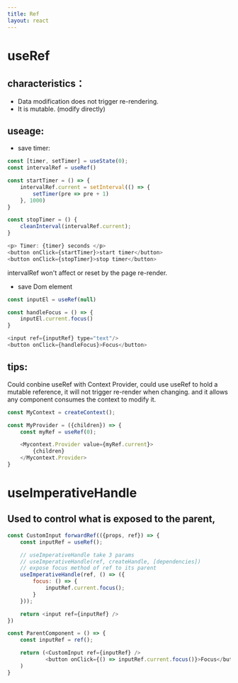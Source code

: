 ```yaml
---
title: Ref
layout: react
---
```


# useRef
## characteristics：
- Data modification does not trigger re-rendering.
- It is mutable. (modify directly)

## useage:

- save timer:

```js
const [timer, setTimer] = useState(0);
const intervalRef = useRef()

const startTimer = () => {
    intervalRef.current = setInterval(() => {
        setTimer(pre => pre + 1)
    }, 1000)
}

const stopTimer = () {
    cleanInterval(intervalRef.current);
}

<p> Timer: {timer} seconds </p>
<button onClick={startTimer}>start timer</button>
<button onClick={stopTimer}>stop timer</button>
```

intervalRef won't affect or reset by the page re-render.

- save Dom element

``` js
const inputEl = useRef(null)

const handleFocus = () => {
    inputEl.current.focus()
}

<input ref={inputRef} type="text"/>
<button onClick={handleFocus}>Focus</button>
```


## tips:

Could conbine useRef with Context Provider, could use useRef to hold a mutable reference, it will not trigger re-render when changing. and it allows any component consumes the context to modify it.

```js
const MyContext = createContext();

const MyProvider = ({children}) => {
    const myRef = useRef(0);

    <Mycontext.Provider value={myRef.current}>
        {children}
    </Mycontext.Provider>
}

```
# useImperativeHandle

## Used to control what is exposed to the parent, 

```js
const CustomInput forwardRef(({props, ref}) => {
    const inputRef = useRef();

    // useImperativeHandle take 3 params
    // useImperativeHandle(ref, createHandle, [dependencies])
    // expose focus method of ref to its parent
    useImperativeHandle(ref, () => ({
        focus: () => {
            inputRef.current.focus();
        }
    }));

    return <input ref={inputRef} />
})

const ParentComponent = () => {
    const inputRef = ref();

    return (<CustomInput ref={inputRef} />
            <button onClick={() => inputRef.current.focus()}>Focus</button>
    )
}
```